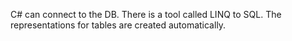 C# can connect to the DB.
There is a tool called LINQ to SQL. The representations for tables are created automatically.
